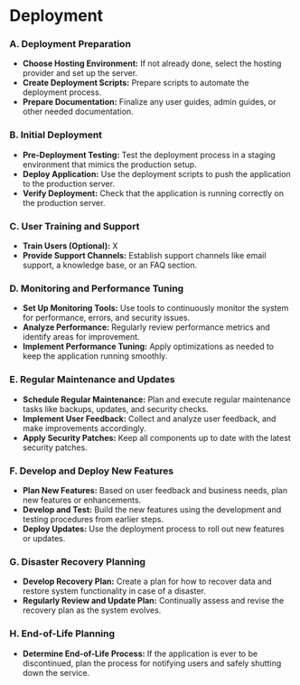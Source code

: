 
# Deployment


### A. Deployment Preparation 

- **Choose Hosting Environment:** If not already done, select the hosting provider and set up the server.
- **Create Deployment Scripts:** Prepare scripts to automate the deployment process.
- **Prepare Documentation:** Finalize any user guides, admin guides, or other needed documentation.

### B. Initial Deployment 

- **Pre-Deployment Testing:** Test the deployment process in a staging environment that mimics the production setup.
- **Deploy Application:** Use the deployment scripts to push the application to the production server.
- **Verify Deployment:** Check that the application is running correctly on the production server.

### C. User Training and Support 

- **Train Users (Optional):** X
- **Provide Support Channels:** Establish support channels like email support, a knowledge base, or an FAQ section.

### D. Monitoring and Performance Tuning 

- **Set Up Monitoring Tools:** Use tools to continuously monitor the system for performance, errors, and security issues.
- **Analyze Performance:** Regularly review performance metrics and identify areas for improvement.
- **Implement Performance Tuning:** Apply optimizations as needed to keep the application running smoothly.

### E. Regular Maintenance and Updates 

- **Schedule Regular Maintenance:** Plan and execute regular maintenance tasks like backups, updates, and security checks.
- **Implement User Feedback:** Collect and analyze user feedback, and make improvements accordingly.
- **Apply Security Patches:** Keep all components up to date with the latest security patches.

### F. Develop and Deploy New Features 

- **Plan New Features:** Based on user feedback and business needs, plan new features or enhancements.
- **Develop and Test:** Build the new features using the development and testing procedures from earlier steps.
- **Deploy Updates:** Use the deployment process to roll out new features or updates.

### G. Disaster Recovery Planning

- **Develop Recovery Plan:** Create a plan for how to recover data and restore system functionality in case of a disaster.
- **Regularly Review and Update Plan:** Continually assess and revise the recovery plan as the system evolves.

### H. End-of-Life Planning 

- **Determine End-of-Life Process:** If the application is ever to be discontinued, plan the process for notifying users and safely shutting down the service.

